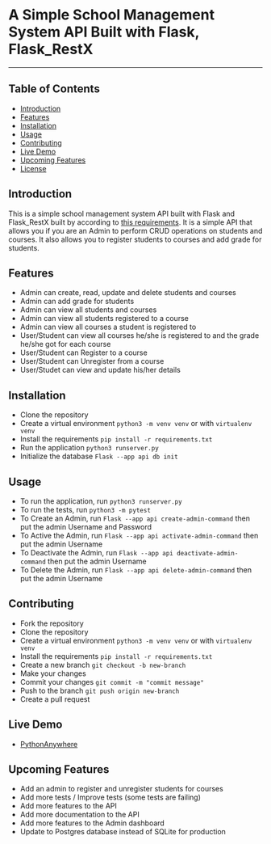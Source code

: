 # A Simple School Management System API Built with Flask, Flask_RestX
---
## Table of Contents
- [Introduction](#introduction)
- [Features](#features)
- [Installation](#installation)
- [Usage](#usage)
- [Contributing](#contributing)
- [Live Demo](#live-demo)
- [Upcoming Features](#upcoming-features)
- [License](#license)

## Introduction
This is a simple school management system API built with Flask and Flask_RestX built by according to [this requirements](https://docs.google.com/document/d/19ayXN5P1oV2aqW_7-As6EUpn7OQShkpAlZK4wRbrgBQ/). It is a simple API that allows you if you are an Admin to perform CRUD operations on students and courses. It also allows you to register students to courses and add grade for students.

## Features
- Admin can create, read, update and delete students and courses
- Admin can add grade for students
- Admin can view all students and courses
- Admin can view all students registered to a course
- Admin can view all courses a student is registered to
- User/Student can view all courses he/she is registered to and the grade he/she got for each course
- User/Student can Register to a course
- User/Student can Unregister from a course
- User/Studet can view and update his/her details

## Installation
- Clone the repository
- Create a virtual environment `python3 -m venv venv` or with `virtualenv venv`
- Install the requirements `pip install -r requirements.txt`
- Run the application `python3 runserver.py`
- Initialize the database `Flask --app api db init`


## Usage
- To run the application, run `python3 runserver.py`
- To run the tests, run `python3 -m pytest`
- To Create an Admin, run `Flask --app api create-admin-command` then put the admin Username and Password
- To Active the Admin, run `Flask --app api activate-admin-command` then put the admin Username 
- To Deactivate the Admin, run `Flask --app api deactivate-admin-command` then put the admin Username
- To Delete the Admin, run `Flask --app api delete-admin-command` then put the admin Username

## Contributing
- Fork the repository
- Clone the repository
- Create a virtual environment `python3 -m venv venv` or with `virtualenv venv`
- Install the requirements `pip install -r requirements.txt`
- Create a new branch `git checkout -b new-branch`
- Make your changes
- Commit your changes `git commit -m "commit message"`
- Push to the branch `git push origin new-branch`
- Create a pull request

## Live Demo
- [PythonAnywhere](https://schoolmanager.pythonanywhere.com/)

## Upcoming Features
- Add an admin to register and unregister students for courses
- Add more tests / Improve tests (some tests are failing)
- Add more features to the API
- Add more documentation to the API
- Add more features to the Admin dashboard
- Update to Postgres database instead of SQLite for production
